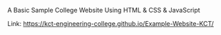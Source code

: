 A Basic Sample College Website Using HTML & CSS & JavaScript

Link: https://kct-engineering-college.github.io/Example-Website-KCT/
